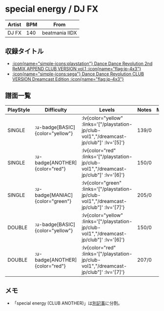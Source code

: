 # special energy / DJ FX

|Artist|BPM|From|
|------|---|----|
|DJ FX|140|beatmania IIDX|

## 収録タイトル

- [ :icon{name="simple-icons:playstation"} Dance Dance Revolution 2nd ReMIX APPEND CLUB VERSION vol.1 :icon{name="flag:jp-4x3"} ](/playstation-jp/club-vol1)
- [ :icon{name="simple-icons:sega"} Dance Dance Revolution CLUB VERSION Dreamcast Edition :icon{name="flag:jp-4x3"} ](/dreamcast-jp/club)

## 譜面一覧

|PlayStyle|Difficulty|Levels|Notes|Movie|
|---------|----------|------|-----|-----|
|SINGLE| :u-badge[BASIC]{color="yellow"} | :lv{color="yellow" :links='["/playstation-jp/club-vol1","/dreamcast-jp/club"]' :lv='[5]'} |139/0||
|SINGLE| :u-badge[ANOTHER]{color="red"} | :lv{color="red" :links='["/playstation-jp/club-vol1","/dreamcast-jp/club"]' :lv='[6]'} |150/0||
|SINGLE| :u-badge[MANIAC]{color="green"} | :lv{color="green" :links='["/playstation-jp/club-vol1","/dreamcast-jp/club"]' :lv='[7]'} |205/0||
|DOUBLE| :u-badge[BASIC]{color="yellow"} | :lv{color="yellow" :links='["/playstation-jp/club-vol1","/dreamcast-jp/club"]' :lv='[6]'} |150/0||
|DOUBLE| :u-badge[ANOTHER]{color="red"} | :lv{color="red" :links='["/playstation-jp/club-vol1","/dreamcast-jp/club"]' :lv='[7]'} |207/0||

## メモ

- 「special energy (CLUB ANOTHER)」は[別記事](/playstation-jp/club-vol2/special-energy-another)に分割。
